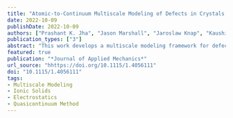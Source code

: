 ```yaml
---
title: "Atomic-to-Continuum Multiscale Modeling of Defects in Crystals with Nonlocal Electrostatic Interactions"
date: 2022-10-09
publishDate: 2022-10-09
authors: ["Prashant K. Jha", "Jason Marshall", "Jaroslaw Knap", "Kaushik Dayal"]
publication_types: ["3"]
abstract: "This work develops a multiscale modeling framework for defects in crystals with general geometries and boundary conditions in which ionic interactions are important, with potential application to, e.g., ionic solids and electric field interactions with materials. The overall strategy is posed in the framework of the Quasicontinuum multiscale method; specifically, the use of a finite-element inspired kinematic description enables a significant reduction in the large number of degrees of freedom to describe the atomic positions. The key advance of this work is a method for the efficient and accurate treatment of nonlocal electrostatic charge-charge interactions without restrictions on the geometry or boundary conditions. Electrostatic interactions are long-range with slow decay, and hence require consideration of all pairs of charges making a brute-force approach computationally prohibitive. The method proposed here accounts for the exact charge-charge interactions in the near-field and uses a coarse-grained approximation in the far-field. The coarse-grained approximation and the associated errors are rigorously derived based on the limit of a finite body with a small periodic lengthscale, thereby enabling the errors in the approximation to be controlled to a desired tolerance. The method is applied to a simple model of Gallium Nitride and it is shown that electrostatic interactions can b"
featured: true
publication: "*Journal of Applied Mechanics*"
url_source: "hhttps://doi.org/10.1115/1.4056111"
doi: "10.1115/1.4056111"
tags:
- Multiscale Modeling
- Ionic Solids
- Electrostatics
- Quasicontinuum Method
---
```

